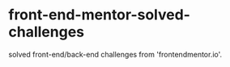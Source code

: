 # front-end-mentor-solved-challenges
solved front-end/back-end challenges from 'frontendmentor.io'.

